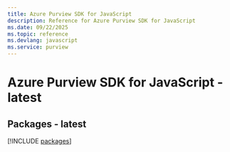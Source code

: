 ```yaml
---
title: Azure Purview SDK for JavaScript
description: Reference for Azure Purview SDK for JavaScript
ms.date: 09/22/2025
ms.topic: reference
ms.devlang: javascript
ms.service: purview
---
```

# Azure Purview SDK for JavaScript - latest
## Packages - latest
[!INCLUDE [packages](purview-index.md)]